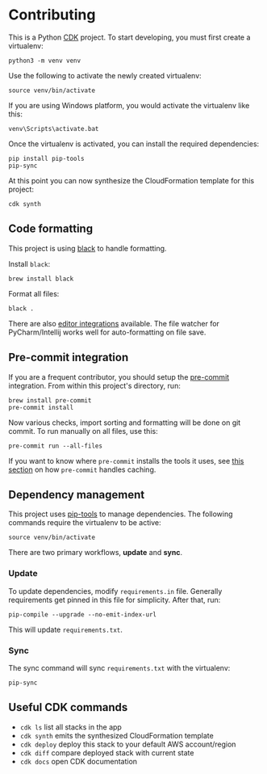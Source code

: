 # Contributing

This is a Python [CDK][getting-started] project. To start developing, you must first
create a virtualenv:

```shell script
python3 -m venv venv
```

Use the following to activate the newly created virtualenv:

```shell script
source venv/bin/activate
```

If you are using Windows platform, you would activate the virtualenv like this:

```shell script
venv\Scripts\activate.bat
```

Once the virtualenv is activated, you can install the required dependencies:

```shell script
pip install pip-tools
pip-sync
```

At this point you can now synthesize the CloudFormation template for this project:

```shell script
cdk synth
```

## Code formatting

This project is using [black][black] to handle formatting.

Install `black`:

```shell script
brew install black
```

Format all files:

```shell script
black .
```

There are also [editor integrations][black-editor] available. The file watcher for
PyCharm/Intellij works well for auto-formatting on file save.

## Pre-commit integration

If you are a frequent contributor, you should setup the [pre-commit][pre-commit]
integration. From within this project's directory, run:

```shell script
brew install pre-commit
pre-commit install
```

Now various checks, import sorting and formatting will be done on git commit. To run
manually on all files, use this:

```shell script
pre-commit run --all-files
```

If you want to know where `pre-commit` installs the tools it uses, see [this
section][pre-commit-cache] on how `pre-commit` handles caching.

## Dependency management

This project uses [pip-tools][pip-tools] to manage dependencies. The following commands
require the virtualenv to be active:

```shell script
source venv/bin/activate
```

There are two primary workflows, **update** and **sync**.

### Update

To update dependencies, modify `requirements.in` file. Generally requirements get pinned
in this file for simplicity. After that, run:

```shell script
pip-compile --upgrade --no-emit-index-url
```

This will update `requirements.txt`.

### Sync

The sync command will sync `requirements.txt` with the virtualenv:

```shell script
pip-sync
```

## Useful CDK commands

-   `cdk ls` list all stacks in the app
-   `cdk synth` emits the synthesized CloudFormation template
-   `cdk deploy` deploy this stack to your default AWS account/region
-   `cdk diff` compare deployed stack with current state
-   `cdk docs` open CDK documentation

[getting-started]: https://docs.aws.amazon.com/cdk/latest/guide/getting_started.html
[black]: https://github.com/psf/black
[black-editor]: https://black.readthedocs.io/en/stable/editor_integration.html
[pre-commit]: https://pre-commit.com
[pre-commit-cache]: https://pre-commit.com/#managing-ci-caches
[pip-tools]: https://github.com/jazzband/pip-tools
